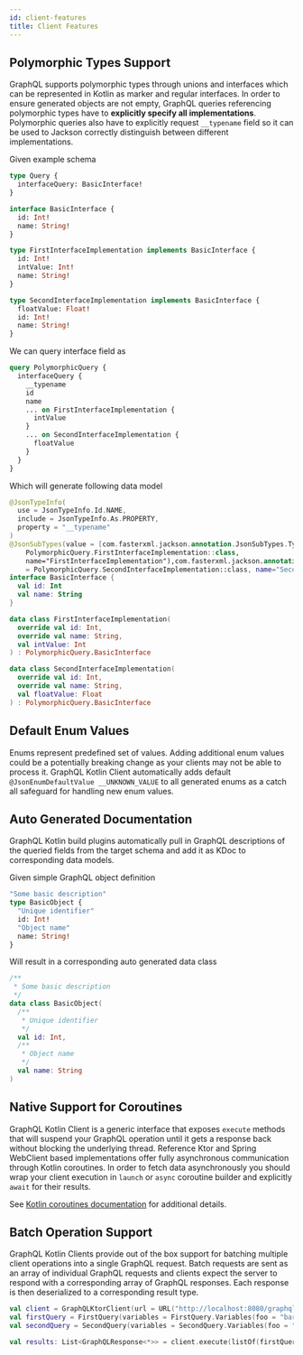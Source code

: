 ```yaml
---
id: client-features
title: Client Features
---
```


## Polymorphic Types Support

GraphQL supports polymorphic types through unions and interfaces which can be represented in Kotlin as marker and
regular interfaces. In order to ensure generated objects are not empty, GraphQL queries referencing polymorphic types
have to **explicitly specify all implementations**. Polymorphic queries also have to explicitly request `__typename`
field so it can be used to Jackson correctly distinguish between different implementations.

Given example schema

```graphql
type Query {
  interfaceQuery: BasicInterface!
}

interface BasicInterface {
  id: Int!
  name: String!
}

type FirstInterfaceImplementation implements BasicInterface {
  id: Int!
  intValue: Int!
  name: String!
}

type SecondInterfaceImplementation implements BasicInterface {
  floatValue: Float!
  id: Int!
  name: String!
}
```

We can query interface field as

```graphql
query PolymorphicQuery {
  interfaceQuery {
    __typename
    id
    name
    ... on FirstInterfaceImplementation {
      intValue
    }
    ... on SecondInterfaceImplementation {
      floatValue
    }
  }
}
```

Which will generate following data model

```kotlin
@JsonTypeInfo(
  use = JsonTypeInfo.Id.NAME,
  include = JsonTypeInfo.As.PROPERTY,
  property = "__typename"
)
@JsonSubTypes(value = [com.fasterxml.jackson.annotation.JsonSubTypes.Type(value =
    PolymorphicQuery.FirstInterfaceImplementation::class,
    name="FirstInterfaceImplementation"),com.fasterxml.jackson.annotation.JsonSubTypes.Type(value
    = PolymorphicQuery.SecondInterfaceImplementation::class, name="SecondInterfaceImplementation")])
interface BasicInterface {
  val id: Int
  val name: String
}

data class FirstInterfaceImplementation(
  override val id: Int,
  override val name: String,
  val intValue: Int
) : PolymorphicQuery.BasicInterface

data class SecondInterfaceImplementation(
  override val id: Int,
  override val name: String,
  val floatValue: Float
) : PolymorphicQuery.BasicInterface
```

## Default Enum Values

Enums represent predefined set of values. Adding additional enum values could be a potentially breaking change as your
clients may not be able to process it. GraphQL Kotlin Client automatically adds default `@JsonEnumDefaultValue __UNKNOWN_VALUE`
to all generated enums as a catch all safeguard for handling new enum values.

## Auto Generated Documentation

GraphQL Kotlin build plugins automatically pull in GraphQL descriptions of the queried fields from the target schema and
add it as KDoc to corresponding data models.

Given simple GraphQL object definition

```graphql
"Some basic description"
type BasicObject {
  "Unique identifier"
  id: Int!
  "Object name"
  name: String!
}
```

Will result in a corresponding auto generated data class

```kotlin
/**
 * Some basic description
 */
data class BasicObject(
  /**
   * Unique identifier
   */
  val id: Int,
  /**
   * Object name
   */
  val name: String
)
```

## Native Support for Coroutines

GraphQL Kotlin Client is a generic interface that exposes `execute` methods that will suspend your GraphQL operation until
it gets a response back without blocking the underlying thread. Reference Ktor and Spring WebClient based implementations
offer fully asynchronous communication through Kotlin coroutines. In order to fetch data asynchronously you should wrap
your client execution in `launch` or `async` coroutine builder and explicitly `await` for their results.

See [Kotlin coroutines documentation](https://kotlinlang.org/docs/reference/coroutines-overview.html) for additional details.

## Batch Operation Support

GraphQL Kotlin Clients provide out of the box support for batching multiple client operations into a single GraphQL request.
Batch requests are sent as an array of individual GraphQL requests and clients expect the server to respond with a corresponding
array of GraphQL responses. Each response is then deserialized to a corresponding result type.

```kotlin
val client = GraphQLKtorClient(url = URL("http://localhost:8080/graphql"))
val firstQuery = FirstQuery(variables = FirstQuery.Variables(foo = "bar"))
val secondQuery = SecondQuery(variables = SecondQuery.Variables(foo = "baz"))

val results: List<GraphQLResponse<*>> = client.execute(listOf(firstQuery, secondQuery))
```
